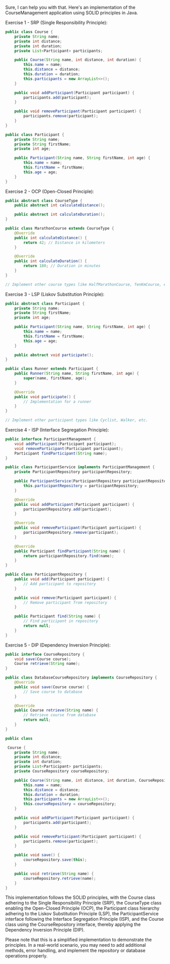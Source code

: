 Sure, I can help you with that. Here's an implementation of the CourseManagement application using SOLID principles in Java.

Exercise 1 - SRP (Single Responsibility Principle):

```java
public class Course {
    private String name;
    private int distance;
    private int duration;
    private List<Participant> participants;

    public Course(String name, int distance, int duration) {
        this.name = name;
        this.distance = distance;
        this.duration = duration;
        this.participants = new ArrayList<>();
    }

    public void addParticipant(Participant participant) {
        participants.add(participant);
    }

    public void removeParticipant(Participant participant) {
        participants.remove(participant);
    }
}

public class Participant {
    private String name;
    private String firstName;
    private int age;

    public Participant(String name, String firstName, int age) {
        this.name = name;
        this.firstName = firstName;
        this.age = age;
    }
}
```

Exercise 2 - OCP (Open-Closed Principle):

```java
public abstract class CourseType {
    public abstract int calculateDistance();

    public abstract int calculateDuration();
}

public class MarathonCourse extends CourseType {
    @Override
    public int calculateDistance() {
        return 42; // Distance in kilometers
    }

    @Override
    public int calculateDuration() {
        return 180; // Duration in minutes
    }
}

// Implement other course types like HalfMarathonCourse, TenKmCourse, etc.
```

Exercise 3 - LSP (Liskov Substitution Principle):

```java
public abstract class Participant {
    private String name;
    private String firstName;
    private int age;

    public Participant(String name, String firstName, int age) {
        this.name = name;
        this.firstName = firstName;
        this.age = age;
    }

    public abstract void participate();
}

public class Runner extends Participant {
    public Runner(String name, String firstName, int age) {
        super(name, firstName, age);
    }

    @Override
    public void participate() {
        // Implementation for a runner
    }
}

// Implement other participant types like Cyclist, Walker, etc.
```

Exercise 4 - ISP (Interface Segregation Principle):

```java
public interface ParticipantManagement {
    void addParticipant(Participant participant);
    void removeParticipant(Participant participant);
    Participant findParticipant(String name);
}

public class ParticipantService implements ParticipantManagement {
    private ParticipantRepository participantRepository;

    public ParticipantService(ParticipantRepository participantRepository) {
        this.participantRepository = participantRepository;
    }

    @Override
    public void addParticipant(Participant participant) {
        participantRepository.add(participant);
    }

    @Override
    public void removeParticipant(Participant participant) {
        participantRepository.remove(participant);
    }

    @Override
    public Participant findParticipant(String name) {
        return participantRepository.find(name);
    }
}

public class ParticipantRepository {
    public void add(Participant participant) {
        // Add participant to repository
    }

    public void remove(Participant participant) {
        // Remove participant from repository
    }

    public Participant find(String name) {
        // Find participant in repository
        return null;
    }
}
```

Exercise 5 - DIP (Dependency Inversion Principle):

```java
public interface CourseRepository {
    void save(Course course);
    Course retrieve(String name);
}

public class DatabaseCourseRepository implements CourseRepository {
    @Override
    public void save(Course course) {
        // Save course to database
    }

    @Override
    public Course retrieve(String name) {
        // Retrieve course from database
        return null;
    }
}

public class

 Course {
    private String name;
    private int distance;
    private int duration;
    private List<Participant> participants;
    private CourseRepository courseRepository;

    public Course(String name, int distance, int duration, CourseRepository courseRepository) {
        this.name = name;
        this.distance = distance;
        this.duration = duration;
        this.participants = new ArrayList<>();
        this.courseRepository = courseRepository;
    }

    public void addParticipant(Participant participant) {
        participants.add(participant);
    }

    public void removeParticipant(Participant participant) {
        participants.remove(participant);
    }

    public void save() {
        courseRepository.save(this);
    }

    public void retrieve(String name) {
        courseRepository.retrieve(name);
    }
}
```

This implementation follows the SOLID principles, with the Course class adhering to the Single Responsibility Principle (SRP), the CourseType class enabling the Open-Closed Principle (OCP), the Participant class hierarchy adhering to the Liskov Substitution Principle (LSP), the ParticipantService interface following the Interface Segregation Principle (ISP), and the Course class using the CourseRepository interface, thereby applying the Dependency Inversion Principle (DIP).

Please note that this is a simplified implementation to demonstrate the principles. In a real-world scenario, you may need to add additional methods, error handling, and implement the repository or database operations properly.